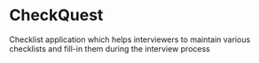# CheckQuest
Checklist application which helps interviewers to maintain various checklists and fill-in them during the interview process
